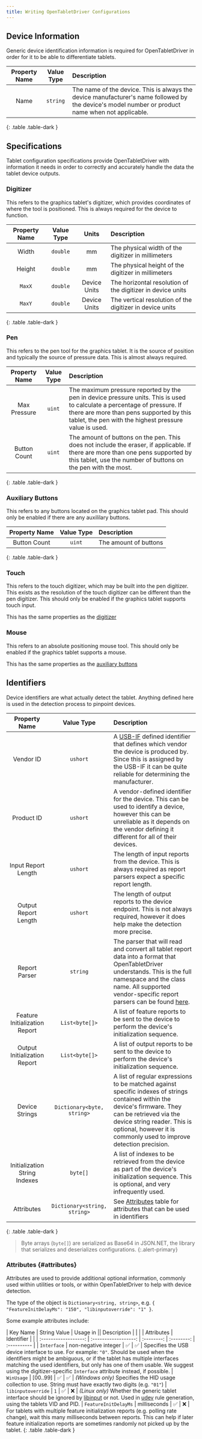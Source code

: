 ```yaml
---
title: Writing OpenTabletDriver Configurations
---
```


## Device Information

Generic device identification information is required for OpenTabletDriver in order for it to be able to differentiate
tablets.

|  Property Name   |   Value Type   | Description |
| :--------------: | :------------: | :---------- |
|       Name       |    `string`    | The name of the device. This is always the device manufacturer's name followed by the device's model number or product name when not applicable.
{: .table .table-dark }

## Specifications

Tablet configuration specifications provide OpenTabletDriver with information it needs in order to correctly and
accurately handle the data the tablet device outputs.

### Digitizer

This refers to the graphics tablet's digitizer, which provides coordinates of where the tool is positioned.
This is always required for the device to function.

| Property Name | Value Type |    Units     | Description |
| :-----------: | :--------: | :----------: | :---------- |
|     Width     |  `double`  |      mm      | The physical width of the digitizer in millimeters
|     Height    |  `double`  |      mm      | The physical height of the digitizer in millimeters
|     `MaxX`    |  `double`  | Device Units | The horizontal resolution of the digitizer in device units
|     `MaxY`    |  `double`  | Device Units | The vertical resolution of the digitizer in device units
{: .table .table-dark }

### Pen

This refers to the pen tool for the graphics tablet. It is the source of position and typically the source of pressure
data. This is almost always required.

|  Property Name  | Value Type | Description |
| :-------------: | :--------: | :---------- |
|  Max Pressure   |   `uint`   | The maximum pressure reported by the pen in device pressure units. This is used to calculate a percentage of pressure. If there are more than pens supported by this tablet, the pen with the highest pressure value is used.
|  Button Count   |   `uint`   | The amount of buttons on the pen. This does not include the eraser, if applicable. If there are more than one pens supported by this tablet, use the number of buttons on the pen with the most.
{: .table .table-dark }

### Auxiliary Buttons

This refers to any buttons located on the graphics tablet pad. This should only be enabled if there are any auxililary
buttons.

| Property Name | Value Type  | Description |
| :-----------: | :---------: | :---------- |
| Button Count  |   `uint`    | The amount of buttons
{: .table .table-dark }

### Touch

This refers to the touch digitizer, which may be built into the pen digitizer. This exists as the resolution of the
touch digitizer can be different than the pen digitizer. This should only be enabled if the graphics tablet supports
touch input.

This has the same properties as the [digitizer](#digitizer)

### Mouse

This refers to an absolute positioning mouse tool. This should only be enabled if the graphics tablet supports a mouse.

This has the same properties as the [auxiliary buttons](#auxiliary-buttons)

## Identifiers

Device identifiers are what actually detect the tablet. Anything defined here is used in the detection process to
pinpoint devices.

|         Property Name         |          Value Type          | Description |
| :---------------------------: | :--------------------------: | :---------- |
|           Vendor ID           |           `ushort`           | A [USB-IF] defined identifier that defines which vendor the device is produced by. Since this is assigned by the USB-IF it can be quite reliable for determining the manufacturer.
|          Product ID           |           `ushort`           | A vendor-defined identifier for the device. This can be used to identify a device, however this can be unreliable as it depends on the vendor defining it different for all of their devices.
|      Input Report Length      |           `ushort`           | The length of input reports from the device. This is always required as report parsers expect a specific report length.
|     Output Report Length      |           `ushort`           | The length of output reports to the device endpoint. This is not always required, however it does help make the detection more precise.
|         Report Parser         |           `string`           | The parser that will read and convert all tablet report data into a format that OpenTabletDriver understands. This is the full namespace and the class name. All supported vendor-specific report parsers can be found [here][parsers].
| Feature Initialization Report |        `List<byte[]>`        | A list of feature reports to be sent to the device to perform the device's initialization sequence.
| Output Initialization Report  |        `List<byte[]>`        | A list of output reports to be sent to the device to perform the device's initialization sequence.
|        Device Strings         |  `Dictionary<byte, string>`  | A list of regular expressions to be matched against specific indexes of strings contained within the device's firmware. They can be retrieved via the device string reader. This is optional, however it is commonly used to improve detection precision.
| Initialization String Indexes |           `byte[]`           | A list of indexes to be retrieved from the device as part of the device's initialization sequence. This is optional, and very infrequently used.
|          Attributes           | `Dictionary<string, string>` | See [Attributes](#attributes) table for attributes that can be used in identifiers |
{: .table .table-dark }

> Byte arrays (`byte[]`) are serialized as Base64 in JSON.NET, the library that serializes and deserializes configurations.
{:.alert-primary}

[USB-IF]: https://en.wikipedia.org/wiki/USB_Implementers_Forum "USB Implementers Forum"
[parsers]: https://github.com/OpenTabletDriver/OpenTabletDriver/tree/HEAD/OpenTabletDriver.Configurations/Parsers

### Attributes {#attributes}

Attributes are used to provide additional optional information, commonly used within utilities or tools, or within OpenTabletDriver to help with device detection.

The type of the object is `Dictionary<string, string>`, e.g. `{ "FeatureInitDelayMs": "150", "libinputoverride": "1" }`.

Some example attributes include:

|       Key Name       |     String Value     | Usage in               || Description |
|                      |                      | Attributes | Identifier |             |
| :------------------: | :------------------: | :--------: | :--------: | :---------- |
|      `Interface`     | non-negative integer |         ✅ |         ✅ | Specifies the USB device interface to use. For example: `"0"`. Should be used when the identifiers might be ambiguous, or if the tablet has multiple interfaces matching the used identifiers, but only has one of them usable. We suggest using the digitizer-specific `Interface` attribute instead, if possible.
|      `WinUsage`      |       [00..99]       |         ✅ |         ✅ | *(Windows only)* Specifies the HID usage collection to use. String must have exactly two digits (e.g. `"01"`)
|  `libinputoverride`  |         `1`          |         ✅ |         ❌ | *(Linux only)* Whether the generic tablet interface should be ignored by [libinput] or not. Used in [udev] rule generation, using the tablets VID and PID.
| `FeatureInitDelayMs` |     milliseconds     |         ✅ |         ❌ | For tablets with multiple feature initialization reports (e.g. polling rate change), wait this many milliseconds between reports. This can help if later feature initialization reports are sometimes randomly not picked up by the tablet.
{: .table .table-dark }

[libinput]: https://www.freedesktop.org/wiki/Software/libinput/ "freedesktop.org's site on libinput"
[udev]: https://wiki.debian.org/udev

